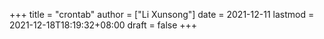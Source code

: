 +++
title = "crontab"
author = ["Li Xunsong"]
date = 2021-12-11
lastmod = 2021-12-18T18:19:32+08:00
draft = false
+++
